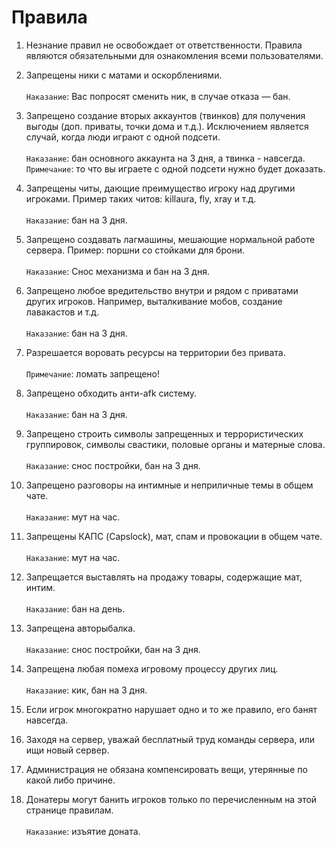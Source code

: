 # Правила

1. Незнание правил не освобождает от ответственности. Правила являются обязательными для ознакомления всеми пользователями.

1. Запрещены ники с матами и оскорблениями.
<br></br>`Наказание`: Вас попросят сменить ник, в случае отказа — бан.

1. Запрещено создание вторых аккаунтов (твинков) для получения выгоды (доп. приваты, точки дома и т.д.). Исключением является случай, когда люди играют с одной подсети.
<br></br>`Наказание`: бан основного аккаунта на 3 дня, а твинка - навсегда. `Примечание`: то что вы играете с одной подсети нужно будет доказать.

1. Запрещены читы, дающие преимущество игроку над другими игроками. Пример таких читов: killaura, fly, xray и т.д.
<br></br>`Наказание`: бан на 3 дня.

1. Запрещено создавать лагмашины, мешающие нормальной работе сервера. Пример: поршни со стойками для брони.
<br></br>`Наказание`: Снос механизма и бан на 3 дня.

1. Запрещено любое вредительство внутри и рядом с приватами других игроков. Например, выталкивание мобов, создание лавакастов и т.д.
<br></br>`Наказание`: бан на 3 дня.

1. Разрешается воровать ресурсы на территории без привата.
<br></br>`Примечание`: ломать запрещено!

1. Запрещено обходить анти-afk систему.
<br></br>`Наказание`: бан на 3 дня.

1. Запрещено строить символы запрещенных и террористических группировок, символы свастики, половые органы и матерные слова.
<br></br>`Наказание`: снос постройки, бан на 3 дня.

1. Запрещено разговоры на интимные и неприличные темы в общем чате.
<br></br>`Наказание`: мут на час.

1. Запрещены КАПС (Capslock), мат, спам и провокации в общем чате.
<br></br>`Наказание`: мут на час.

1. Запрещается выставлять на продажу товары, содержащие мат, интим.
<br></br>`Наказание`: бан на день.

1. Запрещена авторыбалка.
<br></br>`Наказание`: снос постройки, бан на 3 дня.

1. Запрещена любая помеха игровому процессу других лиц.
<br></br>`Наказание`: кик, бан на 3 дня.

1. Если игрок многократно нарушает одно и то же правило, его банят навсегда.

1. Заходя на сервер, уважай бесплатный труд команды сервера, или ищи новый сервер.

1. Администрация не обязана компенсировать вещи, утерянные по какой либо причине.

1. Донатеры могут банить игроков только по перечисленным на этой странице правилам.
<br></br>`Наказание`: изъятие доната.